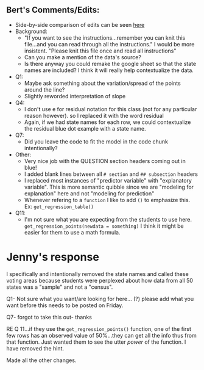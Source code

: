 ## Bert's Comments/Edits:

* Side-by-side comparison of edits can be seen [here](https://github.com/rudeboybert/moderndive_labs/pull/4/files?utf8=%E2%9C%93&diff=split&w=1)
* Background:
    + "If you want to see the instructions...remember you can knit this file...and you can read through all the instructions." I would be more insistent. "Please knit this file once and read all instructions"
    + Can you make a mention of the data's source?
    + Is there anyway you could remake the google sheet so that the state names are included? I think it will really help contextualize the data.
* Q1:
    + Maybe ask something about the variation/spread of the points around the line?
    + Slightly reworded interpretation of slope
* Q4:
    + I don't use e for residual notation for this class (not for any particular reason however).  so I replaced it with the word residual
    + Again, if we had state names for each row, we could contextualize the residual blue dot example with a state name.
* Q7:
    + Did you leave the code to fit the model in the code chunk intentionally?
* Other:
    + Very nice job with the QUESTION section headers coming out in blue!
    + I added blank lines between all `# section` and `## subsection` headers
    + I replaced most instances of "predictor variable" with "explanatory variable". This is more semantic quibble since we are "modeling for explanation" here and not "modeling for prediction"
    + Whenever refering to a `function` I like to add `()` to emphasize this. Ex: `get_regression_table()`
* Q11:
    + I'm not sure what you are expecting from the students to use here. `get_regression_points(newdata = something)` I think it might be easier for them to use a math formula. 
    
# Jenny's response
I specifically and intentionally removed the state names and called these voting areas because students were perplexed about how data from all 50 states was a "sample" and not a "census". 

Q1- Not sure what you want/are looking for here... (?) please add what you want before this needs to be posted on Friday. 

Q7- forgot to take this out- thanks

RE Q 11...if they use the `get_regression_points()` function, one of the first few rows has an observed value of 50%...they can get all the info thus from that function. Just wanted them to see the utter *power* of the function. I have removed the hint. 

Made all the other changes. 
